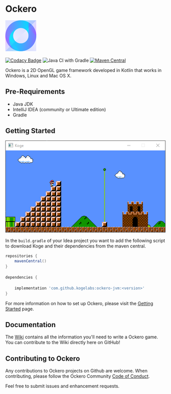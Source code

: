 # Ockero
 
![logo](https://github.com/KogeLabs/Koge/blob/master/ockero_logo.png?raw=true)

[![Codacy Badge](https://app.codacy.com/project/badge/Grade/773e224e434d411cb632f0829516cec4)](https://www.codacy.com/gh/KogeLabs/Ockero?utm_source=github.com&amp;utm_medium=referral&amp;utm_content=KogeLabs/Ockero&amp;utm_campaign=Badge_Grade)
![Java CI with Gradle](https://github.com/KogeLabs/Koge/workflows/Java%20CI%20with%20Gradle/badge.svg)
[![Maven Central](https://img.shields.io/maven-central/v/com.github.kogelabs/koge-jvm.svg?label=Maven%20Central)](https://search.maven.org/search?q=g:%22com.github.kogelabs%22%20AND%20a:%22koge-jvm%22)


Ockero is a 2D OpenGL game framework developed in Kotlin that works in Windows, Linux and Mac OS X.

## Pre-Requirements
*   Java JDK
*   IntelliJ IDEA (community or Ultimate edition)
*   Gradle
 
## Getting Started 

![Mario](https://github.com/KogeLabs/Koge/blob/master/Mario-Ockero.png?raw=true)

In the ```build.gradle``` of your Idea project you want to add the following script to download Koge and their dependencies from the maven central.
```Groovy
repositories {
    mavenCentral()
}

dependencies {

    implementation 'com.github.kogelabs:ockero-jvm:<version>'
}
```
For more information on how to set up Ockero, please visit the [Getting Started](https://github.com/MoncefYabi/Koge/wiki/Getting-Started) page.

## Documentation
The [Wiki](https://github.com/MoncefYabi/Koge/wiki) contains all the information you'll need to write a Ockero game. You can contribute to the Wiki directly here on GitHub!

## Contributing to Ockero

Any contributions to Ockero projects on Github are welcome. When contributing, please follow the Ockero Community [Code of Conduct](https://github.com/KogeLabs/Ockero/blob/master/CODE_OF_CONDUCT.md).

Feel free to submit issues and enhancement requests.